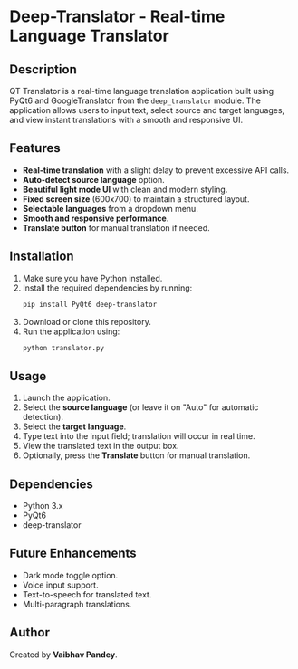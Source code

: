 # Deep-Translator - Real-time Language Translator

## Description
QT Translator is a real-time language translation application built using PyQt6 and GoogleTranslator from the `deep_translator` module. The application allows users to input text, select source and target languages, and view instant translations with a smooth and responsive UI.

## Features
- **Real-time translation** with a slight delay to prevent excessive API calls.
- **Auto-detect source language** option.
- **Beautiful light mode UI** with clean and modern styling.
- **Fixed screen size** (600x700) to maintain a structured layout.
- **Selectable languages** from a dropdown menu.
- **Smooth and responsive performance**.
- **Translate button** for manual translation if needed.

## Installation
1. Make sure you have Python installed.
2. Install the required dependencies by running:
   ```sh
   pip install PyQt6 deep-translator
   ```
3. Download or clone this repository.
4. Run the application using:
   ```sh
   python translator.py
   ```

## Usage
1. Launch the application.
2. Select the **source language** (or leave it on "Auto" for automatic detection).
3. Select the **target language**.
4. Type text into the input field; translation will occur in real time.
5. View the translated text in the output box.
6. Optionally, press the **Translate** button for manual translation.

## Dependencies
- Python 3.x
- PyQt6
- deep-translator

## Future Enhancements
- Dark mode toggle option.
- Voice input support.
- Text-to-speech for translated text.
- Multi-paragraph translations.

## Author
Created by **Vaibhav Pandey**.

